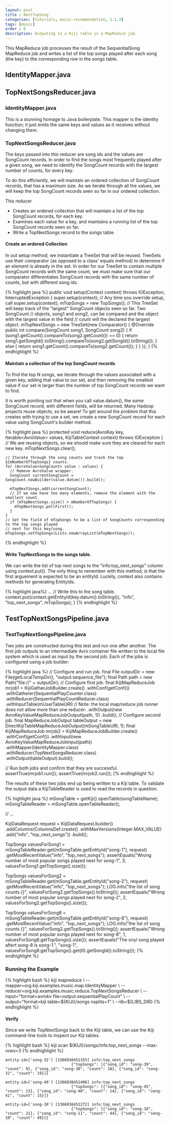 ```yaml
---
layout: post
title : NextTopSong
categories: [tutorials, music-recommendation, 1.1.3]
tags: [music]
order : 6
description: Outputing to a Kiji table in a MapReduce job.
---
```


This MapReduce job processes the result of the SequentialSong MapReduce job and writes a list of
the top songs played after each song (the key) to the corresponding row in the songs table.

<div id="accordion-container">
  <h2 class="accordion-header"> IdentityMapper.java </h2>
    <div class="accordion-content">
    <script src="http://gist-it.appspot.com/github/kijiproject/kiji-music/raw/kiji-music-1.1.3/src/main/java/org/kiji/examples/music/map/IdentityMapper.java"> </script>
    </div>
  <h2 class="accordion-header"> TopNextSongsReducer.java </h2>
   <div class="accordion-content">
    <script src="http://gist-it.appspot.com/github/kijiproject/kiji-music/raw/kiji-music-1.1.3/src/main/java/org/kiji/examples/music/reduce/TopNextSongsReducer.java"> </script>
    </div>
</div>

<h3 style="margin-top:0px;padding-top:10px;"> IdentityMapper.java </h3>
This is a stunning homage to Java boilerplate. This mapper is the identity function; it just
emits the same keys and values as it receives without changing them.


### TopNextSongsReducer.java
The keys passed into this reducer are song ids and the values are SongCount records. In order to
find the songs most frequently played after a given song, we need to identify the SongCount
records with the largest number of counts, for every key.

To do this efficiently, we will maintain an ordered collection of SongCount records, that has a maximum
size. As we iterate through all the values, we will keep the top SongCount records seen so far
in our ordered collection.

This reducer
* Creates an ordered collection that will maintain a list of the top SongCount records, for each key.
* Examines each value for a key, and maintains a running list of the top SongCount records seen so
  far.
* Write a TopNextSongs record to the songs table.


#### Create an ordered Collection
In out setup method, we instantiate a TreeSet that will be reused. TreeSets use their comparator
(as opposed to a class' equals method) to determine if an element is already in the set. In order
for our TreeSet to contain multiple SongCount records with the same count, we must make sure
that our comparator differentiates SongCount records with the same number of counts, but with
different song ids.

{% highlight java %}
  public void setup(Context context) throws IOException, InterruptedException {
    super.setup(context); // Any time you override setup, call super.setup(context);
    mTopSongs = new TopSongs();
    // This TreeSet will keep track of the "largest" SongCount objects seen so far. Two SongCount
    // objects, song1 and song2, can be compared and the object with the largest value in the field
    // count will the declared the largest object.
    mTopNextSongs = new TreeSet<SongCount>(new Comparator<SongCount>() {
      @Override
      public int compare(SongCount song1, SongCount song2) {
        if (song1.getCount().compareTo(song2.getCount()) == 0) {
          return song1.getSongId().toString().compareTo(song2.getSongId().toString());
        } else {
          return song1.getCount().compareTo(song2.getCount());
        }
      }
    });
  }
{% endhighlight %}

#### Maintain a collection of the top SongCount records
To find the top N songs, we iterate through the values associated with a given key, adding that
value to our set, and then removing the smallest value if our set is larger than the number of top
SongCount records we want to find.

It is worth pointing out that when you call value.datum(), the *same* SongCount record, with
different fields, will be returned.  Many Hadoop projects reuse objects, so be aware! To get around
the problem that this creates with trying to use a set, we create a new SongCount record for each
value using SongCount's builder method.

{% highlight java %}
  protected void reduce(AvroKey<CharSequence> key, Iterable<AvroValue<SongCount>> values,
      KijiTableContext context) throws IOException {
    // We are reusing objects, so we should make sure they are cleared for each new key.
    mTopNextSongs.clear();

    // Iterate through the song counts and track the top ${mNumberOfTopSongs} counts.
    for (AvroValue<SongCount> value : values) {
      // Remove AvroValue wrapper.
      SongCount currentSongCount = SongCount.newBuilder(value.datum()).build();

      mTopNextSongs.add(currentSongCount);
      // If we now have too many elements, remove the element with the smallest count.
      if (mTopNextSongs.size() > mNumberOfTopSongs) {
        mTopNextSongs.pollFirst();
      }
    }
    // Set the field of mTopSongs to be a list of SongCounts corresponding to the top songs played
    // next for this key/song.
    mTopSongs.setTopSongs(Lists.newArrayList(mTopNextSongs));
{% endhighlight %}

#### Write TopNextSongs to the songs table.
We can write the list of top next songs to the "info:top_next_songs" column using context.put(). The
only thing to remember with this method, is that the first arguement is expected to be an entityId.
Luckily, context also contains methods for generating EntityIds.

{% highlight java%}
    ...
    // Write this to the song table.
    context.put(context.getEntityId(key.datum().toString()), "info", "top_next_songs", mTopSongs);
  }
{% endhighlight %}

<div id="accordion-container">
  <h2 class="accordion-header"> TestTopNextSongsPipeline.java </h2>
    <div class="accordion-content">
    <script src="http://gist-it.appspot.com/github/kijiproject/kiji-music/raw/kiji-music-1.1.3/src/test/java/org/kiji/examples/music/TestTopNextSongsPipeline.java"> </script>
  </div>
</div>

<h3 style="margin-top:0px;padding-top:10px;"> TestTopNextSongsPipeline.java </h3>
Two jobs are constructed during this test and run one after another. The first job outputs to an
intermediate Avro container file written to the local file system which is used as input by the
second job. Each of the jobs is configured using a job builder:

{% highlight java %}
  // Configure and run job.
  final File outputDir = new File(getLocalTempDir(), "output.sequence_file");
  final Path path = new Path("file://" + outputDir);
  // Configure first job.
  final KijiMapReduceJob mrjob1 = KijiGatherJobBuilder.create()
      .withConf(getConf())
      .withGatherer(SequentialPlayCounter.class)
      .withReducer(SequentialPlayCountReducer.class)
      .withInputTable(mUserTableURI)
      // Note: the local map/reduce job runner does not allow more than one reducer:
      .withOutput(new AvroKeyValueMapReduceJobOutput(path, 1))
      .build();
  // Configure second job.
  final MapReduceJobOutput tableOutput = new DirectKijiTableMapReduceJobOutput(mSongTableURI, 1);
  final KijiMapReduceJob mrjob2 = KijiMapReduceJobBuilder.create()
      .withConf(getConf())
      .withInput(new AvroKeyValueMapReduceJobInput(path))
      .withMapper(IdentityMapper.class)
      .withReducer(TopNextSongsReducer.class)
      .withOutput(tableOutput).build();

  // Run both jobs and confirm that they are successful.
  assertTrue(mrjob1.run());
  assertTrue(mrjob2.run());
{% endhighlight %}

The results of these two jobs end up being written to a Kiji table. To validate the output data
a KijiTableReader is used to read the records in question.

{% highlight java %}
  mSongTable = getKiji().openTable(songTableName);
  mSongTableReader = mSongTable.openTableReader();

  // ...

  KijiDataRequest request = KijiDataRequest.builder()
      .addColumns(ColumnsDef.create()
          .withMaxVersions(Integer.MAX_VALUE)
          .add("info", "top_next_songs"))
      .build();

  TopSongs valuesForSong1 = mSongTableReader.get(mSongTable.getEntityId("song-1"), request)
      .getMostRecentValue("info", "top_next_songs");
  assertEquals("Wrong number of most popular songs played next for song-1", 3,
      valuesForSong1.getTopSongs().size());

  TopSongs valuesForSong2 = mSongTableReader.get(mSongTable.getEntityId("song-2"), request)
      .getMostRecentValue("info", "top_next_songs");
  LOG.info("the list of song counts {}", valuesForSong2.getTopSongs().toString());
  assertEquals("Wrong number of most popular songs played next for song-2", 2,
      valuesForSong2.getTopSongs().size());

  TopSongs valuesForSong8 = mSongTableReader.get(mSongTable.getEntityId("song-8"), request)
      .getMostRecentValue("info", "top_next_songs");
  LOG.info("the list of song counts {}", valuesForSong2.getTopSongs().toString());
  assertEquals("Wrong number of most popular songs played next for song-8", 1,
      valuesForSong8.getTopSongs().size());
  assertEquals("The onyl song played aftert song-8 is song-1.", "song-1",
      valuesForSong8.getTopSongs().get(0).getSongId().toString());
{% endhighlight %}

### Running the Example

<div class="userinput">
{% highlight bash %}
kiji mapreduce \
    --mapper=org.kiji.examples.music.map.IdentityMapper \
    --reducer=org.kiji.examples.music.reduce.TopNextSongsReducer \
    --input="format=avrokv file=output.sequentialPlayCount" \
    --output="format=kiji table=${KIJI}/songs nsplits=1" \
    --lib=${LIBS_DIR}
{% endhighlight %}
</div>

#### Verify
Since we write TopNextSongs back to the Kiji table, we can use the Kiji command-line tools
to inspect our Kiji tables.

<div class="userinput">
{% highlight bash %}
kiji scan ${KIJI}/songs/info:top_next_songs --max-rows=3
{% endhighlight %}
</div>

    entity-id=['song-32'] [1366938451355] info:top_next_songs
                                 {"topSongs": [{"song_id": "song-39", "count": 9}, {"song_id": "song-30", "count": 18}, {"song_id": "song-31", "count": 19}]}

    entity-id=['song-49'] [1366938451406] info:top_next_songs
                                 {"topSongs": [{"song_id": "song-45", "count": 13}, {"song_id": "song-40", "count": 14}, {"song_id": "song-41", "count": 15}]}

    entity-id=['song-10'] [1366938451272] info:top_next_songs
                                 {"topSongs": [{"song_id": "song-18", "count": 21}, {"song_id": "song-11", "count": 44}, {"song_id": "song-10", "count": 49}]}
